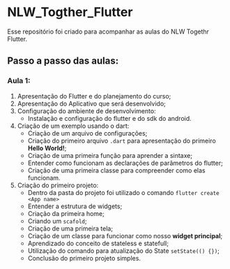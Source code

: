 # NLW_Togther_Flutter
 
Esse repositório foi criado para acompanhar as aulas do NLW Togethr Flutter.

## Passo a passo das aulas:

### Aula 1:

1. Apresentação do Flutter e do planejamento do curso;
1. Apresentação do Aplicativo que será desenvolvido;
1. Configuração do ambiente de desenvolvimento:
    * Instalação e configuração do flutter e do sdk do android.
1. Criação de um exemplo usando o dart:
    * Criação de um arquivo de configurações;
    * Criação do primeiro arquivo `.dart` para apresentação do primeiro **Hello World!**;
    * Criação de uma primeira função para aprender a sintaxe;
    * Entender como funcionam as declarações de parâmetros do flutter;
    * Criação de uma primeira classe para compreender como elas funcionam.
1. Criação do primeiro projeto:
    * Dentro da pasta do projeto foi utilizado o comando `flutter create <App name>`
    * Entender a estrutura de widgets;
    * Criação da primeira home;
    * Criando um `scafold`;
    * Criação de uma primeira tela;
    * Criação de um classe para funcionar como nosso **widget principal**;
    * Aprendizado do conceito de stateless e statefull;
    * Utilização do comando para atualização do State `setState(() {})`;
    * Conclusão do primeiro projeto simples.


    
